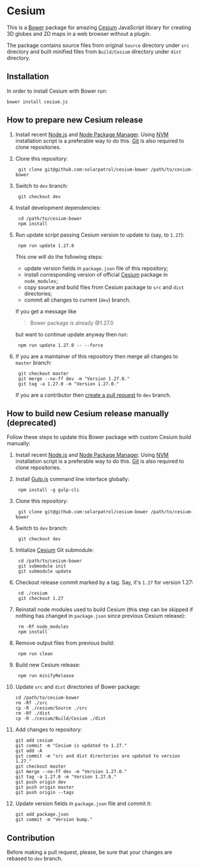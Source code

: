 # Cesium

This is a [Bower](http://bower.io/) package for amazing [Cesium](http://cesiumjs.org) JavaScript library
for creating 3D globes and 2D maps in a web browser without a plugin.

The package contains source files from original `Source` directory under `src` directory and built minified files
from `Build/Cesium` directory under `dist` directory.

## Installation

In order to install Cesium with Bower run:

    bower install cesium.js
    
## How to prepare new Cesium release    

1. Install recent [Node.js](https://nodejs.org/) and [Node Package Manager](https://npmjs.com/). Using
[NVM](https://github.com/creationix/nvm) installation script is a preferable way to do this. [Git](https://git-scm.com/)
is also required to clone repositories.

2. Clone this repository:

        git clone git@github.com:solarpatrol/cesium-bower /path/to/cesium-bower
        
3. Switch to `dev` branch:
                
        git checkout dev
        
4. Install development dependencies:

        cd /path/to/cesium-bower
        npm install
        
5. Run update script passing Cesium version to update to (say, to `1.27`):

        npm run update 1.27.0
        
    This one will do the following steps:
    
    - update version fields in `package.json` file of this repository;
    - install corresponding version of official [Cesium](https://www.npmjs.com/package/cesium) package in `node_modules`;
    - copy source and build files from Cesium package to `src` and `dist` directories;
    - commit all changes to current (`dev`) branch.
    
    If you get a message like
    
    > Bower package is already @1.27.0
    
    but want to continue update anyway then run:
     
        npm run update 1.27.0 -- --force
    
6. If you are a maintainer of this repository then merge all changes to `master` branch:

        git checkout master
        git merge --no-ff dev -m "Version 1.27.0."
        git tag -a 1.27.0 -m "Version 1.27.0."
        
    If you are a contributor then [create a pull request](https://github.com/solarpatrol/cesium-bower/pull/new/dev) to
    `dev` branch.
    
## How to build new Cesium release manually (deprecated)
    
Follow these steps to update this Bower package with custom Cesium build manually:
    
1. Install recent [Node.js](https://nodejs.org/) and [Node Package Manager](https://npmjs.com/). Using
[NVM](https://github.com/creationix/nvm) installation script is a preferable way to do this. [Git](https://git-scm.com/)
is also required to clone repositories.

2. Install [Gulp.js](http://gulpjs.com/) command line interface globally:

        npm install -g gulp-cli

3. Clone this repository:

        git clone git@github.com:solarpatrol/cesium-bower /path/to/cesium-bower
        
4. Switch to `dev` branch:
        
        git checkout dev

5. Initialize [Cesium](https://github.com/solarpatrol/cesium) Git submodule:

        cd /path/to/cesium-bower
        git submodule init
        git submodule update

6. Checkout release commit marked by a tag. Say, it's `1.27` for version 1.27:
        
        cd ./cesium
        git checkout 1.27
        
7. Reinstall node modules used to build Cesium (this step can be skipped if nothing has changed in `package.json`
since previous Cesium release):
        
        rm -Rf node_modules
        npm install
        
8. Remove output files from previous build:
        
        npm run clean
        
9. Build new Cesium release:
        
        npm run minifyRelease
        
10. Update `src` and `dist` directories of Bower package:
        
        cd /path/to/cesium-bower
        rm -Rf ./src
        cp -R ./cesium/Source ./src
        rm -Rf ./dist
        cp -R ./cesium/Build/Cesium ./dist
        
11. Add changes to repository:
        
        git add cesium
        git commit -m "Cesium is updated to 1.27."
        git add -A
        git commit -m "src and dist directories are updated to version 1.27."
        git checkout master
        git merge --no-ff dev -m "Version 1.27.0."
        git tag -a 1.27.0 -m "Version 1.27.0."
        git push origin dev
        git push origin master
        git push origin --tags
                
12. Update version fields in `package.json` file and commit it:
 
        git add package.json
        git commit -m "Version bump."

## Contribution

Before making a pull request, please, be sure that your changes are rebased to `dev` branch.
